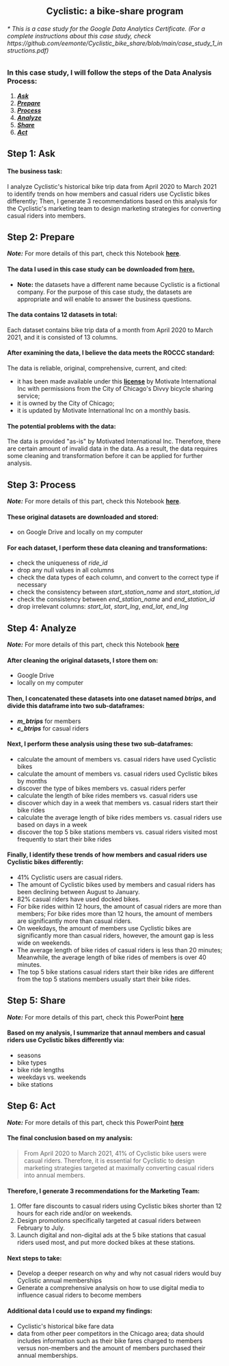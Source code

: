 <h2 align='center'> Cyclistic: a bike-share program </h2>
<h6>* This is a case study for the Google Data Analytics Certificate. (For a complete instructions about this case study, check https://github.com/eemonte/Cyclistic_bike_share/blob/main/case_study_1_instructions.pdf) </h6>

### In this case study, I will follow the steps of the Data Analysis Process:
1. ***[Ask](#step-1-ask)***
2. ***[Prepare](#step-2-prepare)***
3. ***[Process](#step-3-process)***
4. ***[Analyze](#step-4-analyze)***
5. ***[Share](#step-5-share)***
6. ***[Act](#step-6-act)***

## Step 1: Ask

#### The business task:
I analyze Cyclistic's historical bike trip data from April 2020 to March 2021 to identify trends on how members and casual riders use Cyclistic bikes differently; Then, I generate 3 recommendations based on this analysis for the Cyclistic's marketing team to design marketing strategies for converting casual riders into members.

## Step 2: Prepare

***Note:*** For more details of this part, check this Notebook __[here](p1_data_prepare_process.ipynb)__.

#### The data I used in this case study can be downloaded from __[here.](https://divvy-tripdata.s3.amazonaws.com/index.html)__

- **Note:** the datasets have a different name because Cyclistic is a fictional company. For the purpose of this case study, the datasets are appropriate and will enable to answer the business questions. 

#### The data contains 12 datasets in total:
Each dataset contains bike trip data of a month from April 2020 to March 2021, and it is consisted of 13 columns.

#### After examining the data, I believe the data meets the ROCCC standard:
The data is reliable, original, comprehensive, current, and cited:
- it has been made available under this __[license](https://www.divvybikes.com/data-license-agreement)__ by Motivate International Inc with permissions from the City of Chicago's Divvy bicycle sharing service; 
- it is owned by the City of Chicago; 
- it is updated by Motivate International Inc on a monthly basis.

#### The potential problems with the data:
The data is provided "as-is" by Motivated International Inc. Therefore, there are certain amount of invalid data in the data. As a result, the data requires some cleaning and transformation before it can be applied for further analysis.

## Step 3: Process

***Note:*** For more details of this part, check this Notebook __[here](p1_data_prepare_process.ipynb)__.

#### These original datasets are downloaded and stored:
- on Google Drive and locally on my computer

#### For each dataset, I perform these data cleaning and transformations:
- check the uniqueness of *ride_id*
- drop any null values in all columns
- check the data types of each column, and convert to the correct type if necessary
- check the consistency between *start_station_name* and *start_station_id*
- check the consistency between *end_station_name* and *end_station_id*
- drop irrelevant columns: *start_lat*, *start_lng*, *end_lat*, *end_lng*

## Step 4: Analyze

***Note:*** For more details of this part, check this Notebook __[here](p2_data_analysis_visualization.ipynb)__

#### After cleaning the original datasets, I store them on:
- Google Drive
- locally on my computer

#### Then, I concatenated these datasets into one dataset named *btrips*, and divide this dataframe into two sub-dataframes:
- ***m_btrips*** for members
- ***c_btrips*** for casual riders

#### Next, I perform these analysis using these two sub-dataframes:
- calculate the amount of members vs. casual riders have used Cyclistic bikes
- calculate the amount of members vs. casual riders used Cyclistic bikes by months
- discover the type of bikes members vs. casual riders perfer
- calculate the length of bike rides members vs. casual riders use
- discover which day in a week that members vs. casual riders start their bike rides
- calculate the average length of bike rides members vs. casual riders use based on days in a week
- discover the top 5 bike stations members vs. casual riders visited most frequently to start their bike rides

#### Finally, I identify these trends of how members and casual riders use Cyclistic bikes differently:
- 41% Cyclistic users are casual riders.
- The amount of Cyclistic bikes used by members and casual riders has been declining between August to January.
- 82% casual riders have used docked bikes.
- For bike rides within 12 hours, the amount of casual riders are more than members; For bike rides more than 12 hours, the amount of members are significantly more than casual riders.
- On weekdays, the amount of members use Cyclistic bikes are significantly more than casual riders, however, the amount gap is less wide on weekends.
- The average length of bike rides of casual riders is less than 20 minutes; Meanwhile, the average length of bike rides of members is over 40 minutes.
- The top 5 bike stations casual riders start their bike rides are different from the top 5 stations members usually start their bike rides.

## Step 5: Share

***Note:*** For more details of this part, check this PowerPoint __[here](p3_presentation.pdf)__

#### Based on my analysis, I summarize that annaul members and casual riders use Cyclistic bikes differently via:
- seasons
- bike types
- bike ride lengths
- weekdays vs. weekends
- bike stations

## Step 6: Act

***Note:*** For more details of this part, check this PowerPoint __[here](p3_presentation.pdf)__

#### The final conclusion based on my analysis:
> From April 2020 to March 2021, 41% of Cyclistic bike users were casual riders. Therefore, it is essential for Cyclistic to design marketing strategies targeted at maximally converting casual riders into annual members.

#### Therefore, I generate 3 recommendations for the Marketing Team:
1. Offer fare discounts to casual riders using Cyclistic bikes shorter than 12 hours for each ride and/or on weekends.
1. Design promotions specifically targeted at casual riders between February to July.
1. Launch digital and non-digital ads at the 5 bike stations that casual riders used most, and put more docked bikes at these stations.

#### Next steps to take:
- Develop a deeper research on why and why not casual riders would buy Cyclistic annual memberships
- Generate a comprehensive analysis on how to use digital media to influence casual riders to become members

#### Additional data I could use to expand my findings:
- Cyclistic's historical bike fare data
- data from other peer competitors in the Chicago area; data should includes information such as their bike fares charged to members versus non-members and the amount of members purchased their annual memberships.

